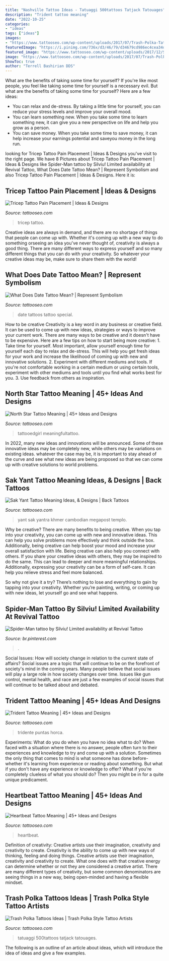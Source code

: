 ```yaml
---
title: "Nashville Tattoo Ideas - Tatuaggi 500tattoos Tatjack Tatouages"
description: "Trident tattoo meaning"
date: "2022-10-25"
categories:
- "ideas"
tags: ["ideas"]
images:
- "https://www.tattooseo.com/wp-content/uploads/2017/07/Trash-Polka-Tattoos-4.jpg"
featuredImage: "https://i.pinimg.com/736x/d3/46/79/d34679cd986ec4cea34d1701d1d10ffc.jpg"
featured_image: "https://www.tattooseo.com/wp-content/uploads/2017/12/Sak-Yant-Tattoo-25.jpg"
image: "https://www.tattooseo.com/wp-content/uploads/2017/07/Trash-Polka-Tattoos-4.jpg"
ShowToc: true
author: "Terrell Bashirian DDS"
---
```



What are the benefits of taking some time for yourself?
If you're like most people, you feel like taking some time for yourself is a necessary evil. But what are the benefits of taking some time for yourself? Here are a few ideas: 
- You can relax and de-stress. By taking a little time for yourself, you can reduce your stress levels and improve your overall mood. 
- You can learn something new. When you take some time to learn something new, it can give you a new perspective on life and help you grow as a person. 
- You can save money. When you take some time to save money, it can help increase your earnings potential and saveyou money in the long run.

	

		
looking for Tricep Tattoo Pain Placement | Ideas &amp; Designs you've visit to the right page. We have 8 Pictures about Tricep Tattoo Pain Placement | Ideas &amp; Designs like Spider-Man tattoo by Silviu! Limited availability at Revival Tattoo, What Does Date Tattoo Mean? | Represent Symbolism and also Tricep Tattoo Pain Placement | Ideas &amp; Designs. Here it is:
		
    
## Tricep Tattoo Pain Placement | Ideas &amp; Designs

<img loading=lazy src="https://www.tattooseo.com/wp-content/uploads/2018/01/Tricep-Tattoo-9.jpg" onerror="this.onerror=null;this.src='https://tse4.mm.bing.net/th?id=OIP.tspUwNyRRXBt3nesxZEQZwAAAA&amp;pid=15.1';" alt="Tricep Tattoo Pain Placement | Ideas &amp; Designs">

_Source: tattooseo.com_

>tricep tattoo. 

	

Creative ideas are always in demand, and there are no shortage of things that people can come up with. Whether it's coming up with a new way to do something orseeing an idea you've never thought of, creativity is always a good thing. There are many different ways to express yourself and so many different things that you can do with your creativity. So whatever your creative ideas may be, make sure to share them with the world!

    
## What Does Date Tattoo Mean? | Represent Symbolism

<img loading=lazy src="https://www.tattooseo.com/wp-content/uploads/2018/01/Date-Tattoos-11.jpg" onerror="this.onerror=null;this.src='https://tse2.mm.bing.net/th?id=OIP.ER9gjoGq1KhNK71WJ_38UQAAAA&amp;pid=15.1';" alt="What Does Date Tattoo Mean? | Represent Symbolism">

_Source: tattooseo.com_

>date tattoos tattoo special. 

	

How to be creative
Creativity is a key word in any business or creative field. It can be used to come up with new ideas, strategies or ways to improve your current work. There are many ways to be creative and it doesn't have to be expensive. Here are a few tips on how to start being more creative: 1. Take time for yourself. Most important, allow yourself enough time for yourself each day to relax and de-stress. This will help you get fresh ideas for your work and increase the likelihood of coming up with new and innovative solutions. 2. Experiment with different mediums and tools. If you're not comfortable working in a certain medium or using certain tools, experiment with other mediums and tools until you find what works best for you. 3. Use feedback from others as inspiration.

    
## North Star Tattoo Meaning | 45+ Ideas And Designs

<img loading=lazy src="https://www.tattooseo.com/wp-content/uploads/2017/12/North-Star-Tattoo-28.jpg" onerror="this.onerror=null;this.src='https://tse3.mm.bing.net/th?id=OIP.il-ayu_kDcpKZ4ZlL-oQYgAAAA&amp;pid=15.1';" alt="North Star Tattoo Meaning | 45+ Ideas and Designs">

_Source: tattooseo.com_

>tattooedgirl meaningfultattoo. 

	

In 2022, many new ideas and innovations will be announced. Some of these innovative ideas may be completely new, while others may be variations on existing ideas. whatever the case may be, it is important to stay ahead of the curve and see what new ideas are being proposed so that we can come up with creative solutions to world problems.

    
## Sak Yant Tattoo Meaning Ideas, &amp; Designs | Back Tattoos

<img loading=lazy src="https://www.tattooseo.com/wp-content/uploads/2017/12/Sak-Yant-Tattoo-25.jpg" onerror="this.onerror=null;this.src='https://tse3.mm.bing.net/th?id=OIP.jTTdKKLUuzV3F_FNIHKmoAAAAA&amp;pid=15.1';" alt="Sak Yant Tattoo Meaning Ideas, &amp; Designs | Back Tattoos">

_Source: tattooseo.com_

>yant sak yantra khmer cambodian megapost templo. 

	

Why be creative?
There are many benefits to being creative. When you tap into your creativity, you can come up with new and innovative ideas. This can help you solve problems more effectively and think outside the box. Additionally, being creative can help boost your mood and increase your overall satisfaction with life.
Being creative can also help you connect with others. If you share your creative ideas with others, they may be inspired to do the same. This can lead to deeper and more meaningful relationships. Additionally, expressing your creativity can be a form of self-care. It can help you relieve stress and feel more balanced.

So why not give it a try? There’s nothing to lose and everything to gain by tapping into your creativity. Whether you’re painting, writing, or coming up with new ideas, let yourself go and see what happens.

    
## Spider-Man Tattoo By Silviu! Limited Availability At Revival Tattoo

<img loading=lazy src="https://i.pinimg.com/736x/d3/46/79/d34679cd986ec4cea34d1701d1d10ffc.jpg" onerror="this.onerror=null;this.src='https://tse1.mm.bing.net/th?id=OIP.fNNgtUJ4WIUciXbsDh_KGAHaJ4&amp;pid=15.1';" alt="Spider-Man tattoo by Silviu! Limited availability at Revival Tattoo">

_Source: br.pinterest.com_

>. 

	

Social Issues: How will society change in relation to the current state of affairs?
Social issues are a topic that will continue to be on the forefront of society's mind in the coming years. Many people believe that social issues will play a large role in how society changes over time. Issues like gun control, mental health, and race are just a few examples of social issues that will continue to be talked about and debated.

    
## Trident Tattoo Meaning | 45+ Ideas And Designs

<img loading=lazy src="https://www.tattooseo.com/wp-content/uploads/2017/12/Trident-Tattoo-35.jpg" onerror="this.onerror=null;this.src='https://tse2.mm.bing.net/th?id=OIP.92vRbLn-8Ds0XsJbJ6EUtgAAAA&amp;pid=15.1';" alt="Trident Tattoo Meaning | 45+ Ideas and Designs">

_Source: tattooseo.com_

>tridente puntas horca. 

	

Experiments: What do you do when you have no idea what to do?
When faced with a situation where there is no answer, people often turn to their experiences and knowledge to try and come up with a solution. Sometimes the only thing that comes to mind is what someone has done before- whether it's learning from experience or reading about something. But what if you don't have any experience or knowledge to offer? What if you're completely clueless of what you should do? Then you might be in for a quite unique predicament.

    
## Heartbeat Tattoo Meaning | 45+ Ideas And Designs

<img loading=lazy src="https://www.tattooseo.com/wp-content/uploads/2017/02/Heartbeat-Tattoo-Meaning-4.jpg" onerror="this.onerror=null;this.src='https://tse4.mm.bing.net/th?id=OIP.z-Hm-bHJpUOUTn2x_ViZgwAAAA&amp;pid=15.1';" alt="Heartbeat Tattoo Meaning | 45+ Ideas and Designs">

_Source: tattooseo.com_

>heartbeat. 

	

Definition of creativity: Creative artists use their imagination, creativity and creativity to create.
Creativity is the ability to come up with new ways of thinking, feeling and doing things. Creative artists use their imagination, creativity and creativity to create. What one does with that creative energy can determine whether or not they are considered a creative artist. There are many different types of creativity, but some common denominators are seeing things in a new way, being open-minded and having a flexible mindset.

    
## Trash Polka Tattoos Ideas | Trash Polka Style Tattoo Artists

<img loading=lazy src="https://www.tattooseo.com/wp-content/uploads/2017/07/Trash-Polka-Tattoos-4.jpg" onerror="this.onerror=null;this.src='https://tse4.mm.bing.net/th?id=OIP.vxUYetD7OVusu10tJ38-3wAAAA&amp;pid=15.1';" alt="Trash Polka Tattoos Ideas | Trash Polka Style Tattoo Artists">

_Source: tattooseo.com_

>tatuaggi 500tattoos tatjack tatouages. 

	

The following is an outline of an article about ideas, which will introduce the idea of ideas and give a few examples.

